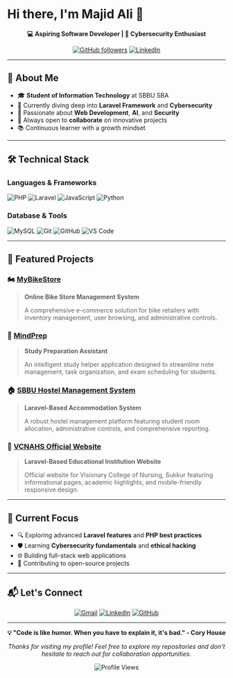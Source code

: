 # Hi there, I'm Majid Ali 👋

<div align="center">
  
**💻 Aspiring Software Developer | 🔐 Cybersecurity Enthusiast**

[![GitHub followers](https://img.shields.io/github/followers/majid-ali-dev?style=social)](https://github.com/majid-ali-dev)
[![LinkedIn](https://img.shields.io/badge/LinkedIn-Connect-blue?style=flat&logo=linkedin)](https://www.linkedin.com/in/majid-ali-0a00a9231/)

</div>

---

## 🎯 About Me

- 🎓 **Student of Information Technology** at SBBU SBA
- 🌱 Currently diving deep into **Laravel Framework** and **Cybersecurity**
- 🚀 Passionate about **Web Development**, **AI**, and **Security**
- 🤝 Always open to **collaborate** on innovative projects
- 📚 Continuous learner with a growth mindset

---

## 🛠️ Technical Stack

### Languages & Frameworks
![PHP](https://img.shields.io/badge/PHP-777BB4?style=for-the-badge&logo=php&logoColor=white)
![Laravel](https://img.shields.io/badge/Laravel-FF2D20?style=for-the-badge&logo=laravel&logoColor=white)
![JavaScript](https://img.shields.io/badge/JavaScript-F7DF1E?style=for-the-badge&logo=javascript&logoColor=black)
![Python](https://img.shields.io/badge/Python-3776AB?style=for-the-badge&logo=python&logoColor=white)

### Database & Tools
![MySQL](https://img.shields.io/badge/MySQL-4479A1?style=for-the-badge&logo=mysql&logoColor=white)
![Git](https://img.shields.io/badge/Git-F05032?style=for-the-badge&logo=git&logoColor=white)
![GitHub](https://img.shields.io/badge/GitHub-181717?style=for-the-badge&logo=github&logoColor=white)
![VS Code](https://img.shields.io/badge/VS_Code-007ACC?style=for-the-badge&logo=visual-studio-code&logoColor=white)

---

## 🚀 Featured Projects

### 🏍️ [MyBikeStore](https://github.com/majid-ali-dev/MyBikeStore)
> **Online Bike Store Management System**
> 
> A comprehensive e-commerce solution for bike retailers with inventory management, user browsing, and administrative controls.

### 🧠 [MindPrep](https://github.com/majid-ali-dev/-MindPrep)
> **Study Preparation Assistant**
> 
> An intelligent study helper application designed to streamline note management, task organization, and exam scheduling for students.

### 🏠 [SBBU Hostel Management System](https://github.com/majid-ali-dev/SbbuHostelManagementSystem)
> **Laravel-Based Accommodation System**
> 
> A robust hostel management platform featuring student room allocation, administrative controls, and comprehensive reporting.

### 🏥 [VCNAHS Official Website](https://github.com/majid-ali-dev/vcnahs-web)
> **Laravel-Based Educational Institution Website**
> 
> Official website for Visionary College of Nursing, Sukkur featuring informational pages, academic highlights, and mobile-friendly responsive design.

---

## 🎯 Current Focus

- 🔍 Exploring advanced **Laravel features** and **PHP best practices**
- 🛡️ Learning **Cybersecurity fundamentals** and **ethical hacking**
- 🌐 Building full-stack web applications
- 📖 Contributing to open-source projects

---

## 📬 Let's Connect

<div align="center">

[![Gmail](https://img.shields.io/badge/Email-majidalishar2@gmail.com-red?style=for-the-badge&logo=gmail&logoColor=white)](mailto:majidalishar2@gmail.com)
[![LinkedIn](https://img.shields.io/badge/LinkedIn-Majid_Ali-blue?style=for-the-badge&logo=linkedin&logoColor=white)](https://www.linkedin.com/in/majid-ali-0a00a9231/)
[![GitHub](https://img.shields.io/badge/GitHub-majid--ali--dev-black?style=for-the-badge&logo=github&logoColor=white)](https://github.com/majid-ali-dev)

</div>

---

<div align="center">
  
**💡 "Code is like humor. When you have to explain it, it's bad." - Cory House**

*Thanks for visiting my profile! Feel free to explore my repositories and don't hesitate to reach out for collaboration opportunities.*

![Profile Views](https://komarev.com/ghpvc/?username=majid-ali-dev&color=brightgreen&style=flat-square)

</div>
